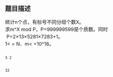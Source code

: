 ## 题目描述

<p><span style="font-size: medium">统计n个点，有标号不同分组个数X。<br> 求m^X mod P，P=999999599是个质数。同时<br>  P=2×13×5281×7283+1。<br> 1< = N．m< =10^18。</span></p>

```input1
3 2
```
```output1
32
```
